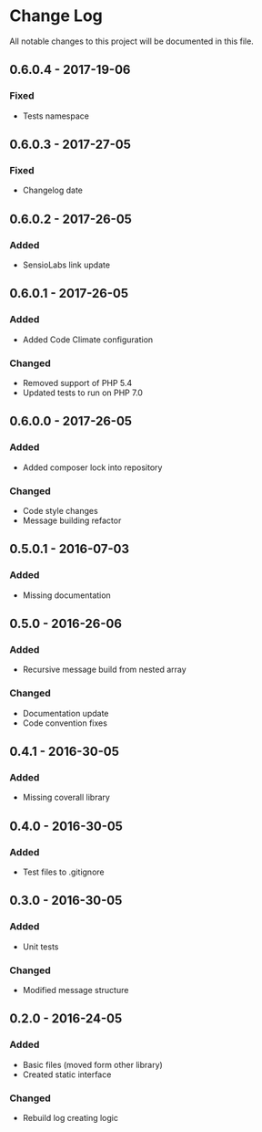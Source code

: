 # Change Log
All notable changes to this project will be documented in this file.

## 0.6.0.4 - 2017-19-06
### Fixed
* Tests namespace

## 0.6.0.3 - 2017-27-05
### Fixed
* Changelog date

## 0.6.0.2 - 2017-26-05
### Added
* SensioLabs link update

## 0.6.0.1 - 2017-26-05
### Added
* Added Code Climate configuration

### Changed
* Removed support of PHP 5.4
* Updated tests to run on PHP 7.0

## 0.6.0.0 - 2017-26-05
### Added
* Added composer lock into repository

### Changed
* Code style changes
* Message building refactor

## 0.5.0.1 - 2016-07-03
### Added
* Missing documentation

## 0.5.0 - 2016-26-06
### Added
* Recursive message build from nested array

### Changed
* Documentation update
* Code convention fixes

## 0.4.1 - 2016-30-05
### Added
* Missing coverall library

## 0.4.0 - 2016-30-05
### Added
* Test files to .gitignore

## 0.3.0 - 2016-30-05
### Added
* Unit tests

### Changed
* Modified message structure

## 0.2.0 - 2016-24-05
### Added
* Basic files (moved form other library)
* Created static interface

### Changed
* Rebuild log creating logic
